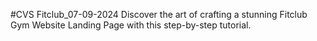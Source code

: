 #CVS Fitclub_07-09-2024
Discover the art of crafting a stunning Fitclub Gym Website Landing Page with this step-by-step tutorial.
